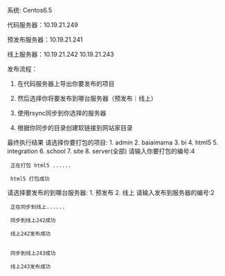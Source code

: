 系统: Centos6.5

代码服务器：10.19.21.249

预发布服务器：10.19.21.241

线上服务器：10.19.21.242 10.19.21.243

 

发布流程：

1. 在代码服务器上导出你要发布的项目

2. 然后选择你将要发布到哪台服务器（预发布｜线上）

3. 使用rsync同步到你选择的服务器

4. 根据你同步的目录创建软链接到网站家目录




最终执行结果
请选择你要打包的项目:
	1.  admin
	2.  baiaimama
	3.  bi
	4.  html5
	5.  integration
	6.  school
	7.  site
	8.  server(全部)
请输入你要打包的编号:4
 
	 正在打包 html5 ...... 
 
	 html5 打包成功 
 
请选择要发布的到哪台服务器:
	1. 预发布
	2. 线上
请输入发布到服务器的编号:2
 
	 正在同步到线上...... 
 
	 同步到线上242成功 
 
	 线上242发布成功 
 
 
	 同步到线上243成功 
 
	 线上243发布成功

